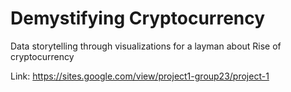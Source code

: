 # Demystifying Cryptocurrency

Data storytelling through visualizations for a layman about Rise of cryptocurrency

Link: https://sites.google.com/view/project1-group23/project-1
